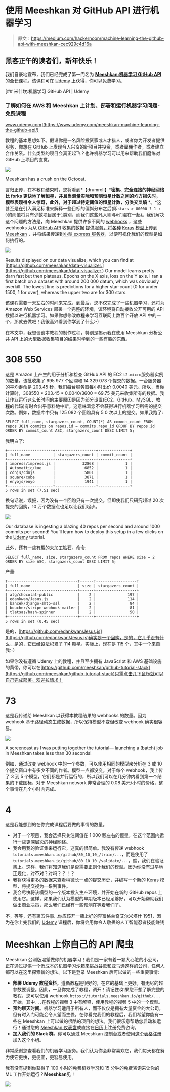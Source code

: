 # 使用 Meeshkan 对 GitHub API 进行机器学习

> 原文：<https://medium.com/hackernoon/machine-learning-the-github-api-with-meeshkan-cec929c4d16a>

## 黑客正午的读者们，新年快乐！

我们自豪地宣布，我们已经完成了第一门名为 [**Meeshkan:机器学习 GitHub API**](https://www.udemy.com/meeshkan-machine-learning-the-github-api) 的全长课程。该课程可在 [Udemy](https://www.udemy.com/meeshkan-machine-learning-the-github-api) 上获得，你可以免费学习。

[](https://www.udemy.com/meeshkan-machine-learning-the-github-api/) [## 米什坎:机器学习 GitHub API | Udemy

### 了解如何在 AWS 和 Meeshkan 上计划、部署和运行机器学习问题-免费课程

www.udemy.com](https://www.udemy.com/meeshkan-machine-learning-the-github-api/) 

教程的基本思想如下。假设你是一名风险投资家或人才猎人，或者你为开发者提供服务，你想在 GitHub 上发现令人兴奋的新项目并投资，或者雇佣作者，或者建立合作关系。什么类型的项目会真正起飞？也许机器学习可以用来帮助我们磨练对 GitHub 上项目的直觉。

![](img/16d47c8b911d64e1510b418d19915891.png)

Meeshkan has a crush on the Octocat.

言归正传，在本教程结束时，您将看到*【drumroll】***密集、完全连接的神经网络比 forks 更快地了解恒星，并且当测量实际和预测恒星计数之间的均方损失时，模型表现得令人惊讶，此外，对于超过特定阈值的恒星计数，分类交叉熵** *。*这甚至是在引入满足标准来解释一些目标的偏斜分布之后(即`stars > 80000 ? 1 : 0`的阈值将只有少数项目属于`1`类别，而我们这些凡人则与`0`们混在一起)。我们解决这个问题的方法是，向 Meeshkan 提供许多不同的 [webhooks](https://github.com/Meeshkan/github-tutorial-webhook) ，这些 webhooks 为从 [GitHub API](https://developer.github.com/v3/) 收集的数据 [提供服务，将各种](https://github.com/Meeshkan/github-tutorial-stack) [Keras](https://keras.io/) [模型](https://github.com/Meeshkan/github-tutorial-models)上传到 [Meeshkan](https://app.meeshkan.com) ，并将结果传递到[小型 express 服务器](https://github.com/Meeshkan/data-visualizer)，以便可视化我们的模型是如何执行的。

![](img/ce8c85214cb8ddbad9fb249b97564f89.png)

Results displayed on our data visualize, which you can find at [https://github.com/meeshkan/data-visualizer.](https://github.com/meeshkan/data-visualizer.) Our model learns pretty darn fast but then plateaus. Epochs on the X axis, loss on the Y axis. I ran a first batch on a dataset with around 200 000 datum, which was obviously overkill. The lowest line is predictions for a higher star-count (0 for under 1500, 1 for over), whereas the upper two are for 300 stars.

该课程需要一天左右的时间来完成，到最后，您不仅完成了一些机器学习，还将为 Amazon Web Services 部署一个完整的环境，该环境将自动接收公开可用的 API 数据以进行机器学习。如果你想修改教程来学习互联网上数百个开放 API 中的一个，那就去做吧！我很高兴看到你学到了什么:-)

在本文中，我想谈谈本教程的制作过程，特别是揭示我在使用 Meeshkan 分析公共 API 上的大型数据收集项目的结果时学到的一些有趣的东西。

# 308 550

这是 Amazon 上产生的用于分析和检查 GitHub API 的 EC2 `t2.micro`服务器实例的数量。该批收集了 995 977 个回购和 14 329 073 个提交的数据。一台服务器的平均寿命是 203.45 秒，我们每台服务器每小时出价 0.0040 美元。所以，当你计算时，308550 * 203.45 * 0.0040/3600 = 69.75 美元来收集所有的数据。我让作业运行这么长时间的主要原因是因为部分设置(EC2、GitHub、MySQL、教程的代码)有时会出乎意料地中断，这意味着您不会获得进行机器学习所需的提交次数。例如，数据库中只有 125 082 个回购具有 5 0 次以上的提交。如果我跑了:

```
SELECT full_name, stargazers_count, COUNT(*) AS commit_count FROM repos JOIN commits on repos.id = commits.repo_id GROUP BY repos.id ORDER BY commit_count ASC, stargazers_count DESC LIMIT 5;
```

我明白了:

```
+--------------------+------------------+--------------+
| full_name          | stargazers_count | commit_count |
+--------------------+------------------+--------------+
| impress/impress.js |            32868 |            1 |
| Automattic/kue     |             6852 |            1 |
| cdnjs/cdnjs        |             5801 |            1 |
| square/cube        |             3871 |            1 |
| enyojs/enyo        |             1941 |            1 |
+--------------------+------------------+--------------+
5 rows in set (7.51 sec)
```

换句话说，误报，因为没有一个回购只有一次提交。但即使我们只研究超过 20 次提交的回购，10 万个数据点也足以让我们起步。

![](img/d4acd72ae206651bc76769e390b92460.png)

Our database is ingesting a blazing 40 repos per second and around 1000 commits per second! You’ll learn how to deploy this setup in a few clicks on the [Udemy](https://www.udemy.com/meeshkan-machine-learning-the-github-api) tutorial.

此外，还有一些有趣的未加工钻石。命令:

```
SELECT full_name, size, stargazers_count FROM repos WHERE size = 2 ORDER BY size ASC, stargazers_count DESC LIMIT 5;
```

产量:

```
+-------------------------------+------+------------------+
| full_name                     | size | stargazers_count |
+-------------------------------+------+------------------+
| atg/chocolat-public           |    2 |              197 |
| edankwan/Jesus.js             |    2 |              114 |
| bancek/django-smtp-ssl        |    2 |               84 |
| boucher/stripe-webhook-mailer |    2 |               81 |
| tlatsas/bash-spinner          |    2 |               50 |
+-------------------------------+------+------------------+
5 rows in set (0.45 sec)
```

是的，[https://github.com/edankwan/Jesus.js](https://github.com/edankwan/Jesus.js)确实是一个回购，是的，它几乎没有什么，是的，它已经设法积累了 114 颗星。实际上，现在是 115 个，其中一个来自我:-)

如果你没有遵循 Udemy 上的教程，并且至少拥有 JavaScript 和 AWS 基础设施的黄带，你可以在[https://github.com/meeshkan/github-tutorial-stack](https://github.com/meeshkan/github-tutorial-stack)只需点击几下鼠标就可以自己完成部署。欢迎拉请求！

# 73

这是我传递给 Meeshkan 以获得本教程结果的 webhooks 的数量。因为 webhook 基于路径动态生成数据，所以保持模型不变但改变 webhook 确实很容易。

![](img/5ed2ea9e77712235c1245a5ea8be4aba.png)

A screencast as I was putting together the tutorial— launching a (batch) job in Meeshkan takes less than 30 seconds!

例如，通过改变 webhook 中的一个参数，可以使用相同的模型来分析在 3 或 10 个提交窗口中有多少不同的作者。模型一点都没变。对于每个 webhook，我上传了 3 到 5 个模型，它们都是并行运行的，所以我们可以在几分钟内看到第一个结果的下载图标，对于 Meeshkan network 非常合理的 0.08 美元/小时的价格，整个事情在几个小时内完成。

# 4

这是我能想到的在你完成课程后要做的事情的数量。

*   对于一个项目，我会选择只关注阈值在 1 000 颗左右的恒星，在这个范围内运行一些更深层次的神经网络。
*   我会用我的验证集来运行它，这真的很简单。我没有传递 webhook `tutorials.meeshkan.io/github/80_10_10_/train/...`，而是使用了`tutorials.meeshkan.io/github/80_10_10_/validate/...`，瞧，我们在验证集上。这样，我们将知道我们是否需要正则化我们的模型。因为你没有过早地正规化，对不对？对吗？？！？
*   我将获得更多的数据来查看稍微长一点的提交历史，并编写一个新的 Keras 模型，将提交视为一系列事件。
*   我会尽快将该模型的一个版本投入生产环境，并开始在新的 GitHub repos 上使用它。这样，如果我们认为模型的早期版本已经足够好，可以开始帮助我们做出商业决策，那么我们已经有一些预测在等着我们了。

不，等等，还有第五件事…你应该开一瓶上好的奔富格兰奇艾尔米塔什 1951，因为在你上完我们的 [Udemy](https://www.udemy.com/meeshkan-machine-learning-the-github-api) 课程后，你将会用你令人敬畏的人工智能忍者技能赚钱

# Meeshkan 上你自己的 API 爬虫

Meeshkan 公测版渴望做你的机器学习！我们是一家有着一颗大心脏的小公司，正在通过提供一个低成本的机器学习沙箱来挑战谷歌和亚马逊这样的公司，任何人都可以在这里探索新的想法。以下是登录 Meeshkan 后可以做的一些重要事情:

*   **部署 Udemy 教程资料**。遵循教程是很好的，在它的基础上更好。有无尽的超参数要调整。因此，一旦你完成了教程，调开！请记住:如果您不想了解完整的教程，您可以使用 webhook `https://tutorials.meeshkan.io/github/...`开始，其中`...`在教程的视频 3 中有解释，使用教程的视频 5 中的一个模型。
*   **预约聊天时间**。机器学习适用于所有人，而不仅仅是拥有大量资金的大公司，但有时入门可能会令人望而生畏。在你看完我们的教程后，我们希望你能有一些在 Meeshkan 上可以做的很酷的项目的想法。我们很乐意帮助您启动和运行！通过您的 [Meeshkan 仪表盘](https://app.meeshkan.com)或直接在[日历](https://calendly.com/meeshkan)上注册免费咨询。
*   **加入我们的 Slack 群**。你可以通过 Meeshkan 控制台或者使用[这个表格](https://mikesolomon.typeform.com/to/NVafQE)注册加入这个小组。

非常感谢您查看我们的机器学习服务。我们认为你会非常喜欢它，我们每天都在努力使它更快，更便宜，更容易使用。

我有没有提到你获得了 100 小时的免费机器学习和 15 分钟的免费咨询来让你的 ML 工作开始运行？**Meeshkan**见！

![](img/35215f94adf458b5ae86f7a0e11b6a3a.png)